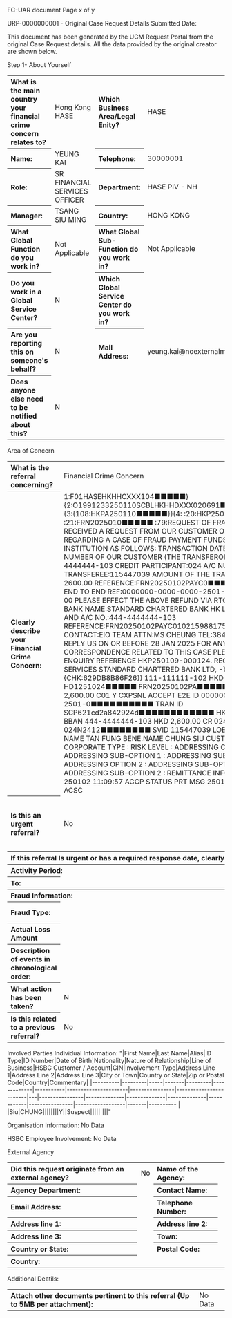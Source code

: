 FC-UAR document
Page x of y

URP-0000000001 - Original Case Request Details
Submitted Date:

This document has been generated by the UCM Request Portal from the original Case Request details. All the data provided by the original creator are shown below.

Step 1- About Yourself
<table style='text-align:left'><tr><th>What is the main country your financial crime concern relates to?</th><td>Hong Kong HASE</td><th>Which Business Area/Legal Enity?</th><td>HASE</td></tr><tr><th>Name:</th><td>YEUNG KAI</td><th>Telephone:</th><td>30000001</td></tr><tr><th>Role:</th><td>SR FINANCIAL SERVICES OFFICER</td><th>Department:</th><td>HASE PIV - NH</td></tr><tr><th>Manager:</th><td>TSANG SIU MING</td><th>Country:</th><td>HONG KONG</td></tr><tr><th>What Global Function do you work in?</th><td>Not Applicable</td><th>What Global Sub-Function do you work in?</th><td>Not Applicable</td></tr><tr><th>Do you work in a Global Service Center?</th><td>N</td><th>Which Global Service Center do you work in?</th><td></td></tr><tr><th>Are you reporting this on someone's behalf?</th><td>N</td><th>Mail Address:</th><td>yeung.kai@noexternalmail.hsbc.com</td></tr><tr><th>Does anyone else need to be notified about this?</th><td>N</td></tr></table>

Area of Concern
<table style='text-align:left'><tr><th>What is the referral concerning?</th><td>Financial Crime Concern</td><th>Financial Crime Type:</th><td>External Fraud</td></tr><tr><th>Clearly describe your Financial Crime Concern:</th><td>1:F01HASEHKHHCXXX104■■■■■}{2:O1991233250110SCBLHKHHDXXX020691■■■■■■■■■■}{3:{108:HKPA250110■■■■■}}{4: :20:HKP250109-0■■■■■ :21:FRN2025010■■■■■ :79:REQUEST OF FRAUD PAYMENT WE RECEIVED A REQUEST FROM OUR CUSTOMER ON 08 JAN 2025 REGARDING A CASE OF FRAUD PAYMENT FUNDS TO YOUR INSTITUTION AS FOLLOWS: TRANSACTION DATE:02/01/2025 A/C NUMBER OF OUR CUSTOMER (THE TRANSFEROR): 444-4444444-103 CREDIT PARTICIPANT:024 A/C NUMBER OF THE TRANSFEREE:115447039 AMOUNT OF THE TRANSACTION:HKD 2600.00 REFERENCE:FRN20250102PAYC0■■■■■■■■■■ END TO END REF:0000000-0000-0000-2501-02110■■■■■ 00 PLEASE EFFECT THE ABOVE REFUND VIA RTGS TO BELOW: BANK NAME:STANDARD CHARTERED BANK HK LTD BANK CODE AND A/C NO.:444-4444444-103  REFERENCE:FRN20250102PAYC0102159881755 JJ/JC CONTACT:EIO TEAM ATTN:MS CHEUNG TEL:38433279 PLEASE REPLY US ON OR BEFORE 28 JAN 2025 FOR ANY FUTURE CORRESPONDENCE RELATED TO THIS CASE PLEASE QUOTE OUR ENQUIRY REFERENCE HKP250109-000124. REGARDS CLIENT SERVICES STANDARD CHARTERED BANK LTD, -}{5:{CHK:629DB8B86F26}} 111-111111-102  HKD 250102 11:09:57 HD1251024■■■■■ FRN20250102PA■■■■■■■■■■ HKD 2,600.00 C01 Y CXPSNL ACCEPT E2E ID 0000000-0000-0000-2501-0■■■■■■■■■■ TRAN ID SCP621cd2a842924d■■■■■■■■■■■■ HKD 0.00 DR 003 BBAN 444-4444444-103  HKD 2,600.00 CR 024 024N2412■■■■■■■■ SVID 115447039 LOB RBWM SENDER NAME TAN FUNG BENE.NAME CHUNG SIU  CUSTOMER TYPE: PERS CORPORATE TYPE : RISK LEVEL : ADDRESSING OPTION 1 : ADDRESSING SUB-OPTION 1 : ADDRESSING SUB-OPTION 2 : ADDRESSING OPTION 2 : ADDRESSING SUB-OPTION 1 : ADDRESSING SUB-OPTION 2 : REMITTANCE INFO ICT INSTR MSG 250102 11:09:57 ACCP STATUS PRT MSG 250102 11:09:57 ACSC</td><th>Date submitter became aware of the activity:</th><td></td></tr><tr><th>Is this an urgent referral?</th><td>No</td><th>Is there a date a response is required by?</th><td></td></tr><tr><th colspan='4'>If this referral Is urgent or has a required response date, clearly explain why.</th></tr><tr><th colspan='2'>Activity Period:</th><th>From:</th><td></td></tr><tr><th>To:</th><td colspan='3'></td></tr><tr><th colspan='4'>Fraud Information:</th></tr><tr><th>Fraud Type:</th><td></td><th>Saved Amount:</th><td></td></tr><tr><th>Actual Loss Amount</th><td></td><th>Currency:</th><td></td></tr><tr><th>Description of events in chronological order:</th><td></td><th>Has any action been taken?</th><td>No</td></tr><tr><th>What action has been taken?</th><td colspan='3'>N</td></tr><tr><th>Is this related to a previous referral?</th><td colspan='3'>No</td></tr></table>

Involved Parties
Individual Information:
"|First Name|Last Name|Alias|ID Type|ID Number|Date of Birth|Nationality|Nature of Relationship|Line of Business|HSBC Customer / Account|CIN|Involvement Type|Address Line 1|Address Line 2|Address Line 3|City or Town|Country or State|Zip or Postal Code|Country|Commentary|
|----------|---------|-----|-------|---------|-------------|-----------|----------------------|----------------|------------------------|---|----------------|--------------|--------------|--------------|------------|----------------|------------------|-------|---------- |
|Siu|CHUNG||||||||Y||Suspect|||||||||"

Organisation Information:
No Data

HSBC Employee Involvement:
No Data

External Agency
<table style='text-align:left'><tr><th>Did this request originate from an external agency?</th><td>No</td><th>Name of the Agency:</th><td></td></tr><tr><th>Agency Department:</th><td></td><th>Contact Name:</th><td></td></tr><tr><th>Email Address:</th><td></td><th>Telephone Number:</th><td></td></tr><tr><th>Address line 1:</th><td></td><th>Address line 2:</th><td></td></tr><tr><th>Address line 3:</th><td></td><th>Town:</th><td></td></tr><tr><th>Country or State:</th><td></td><th>Postal Code:</th><td></td></tr><tr><th>Country:</th><td colspan='3'></td></tr></table>

Additional Deatils:
<table style='text-align:left'><tr><th>Attach other documents pertinent to this referral (Up to 5MB per attachment):</th><td colspan='3'>No Data</td></tr></table>